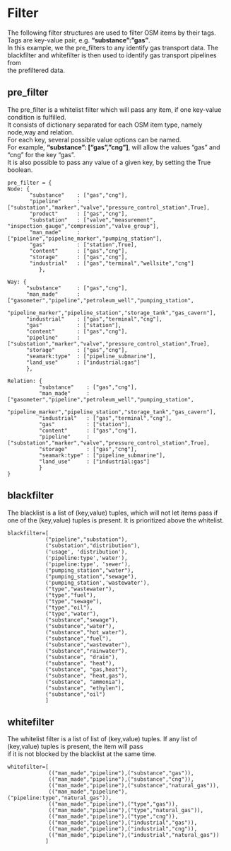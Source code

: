 # Filter

The following filter structures are used to filter OSM items by their tags.
Tags are key-value pair, e.g. **“substance”:”gas”**.<br />In this example, we the pre_filters to any identify gas transport data.
The blackfilter and whitefilter is then used to identify gas transport pipelines from<br />the prefiltered data.

## pre_filter

The pre_filter is a whitelist filter which will pass any item, if one key-value condition is fulfilled.<br />It consists of dictionary separated for each OSM item type, namely node,way and relation.<br />For each key, several possible value options can be named.<br />For example, **“substance”: [“gas”,”cng”]**, will allow the values
“gas” and “cng” for the key “gas”.<br />It is also possible to pass any value of a given key, by setting the True boolean.

```
pre_filter = {
Node: {
       "substance"    : ["gas","cng"],
       "pipeline"     : ["substation","marker","valve","pressure_control_station",True],
       "product"      : ["gas","cng"],
       "substation"   : ["valve","measurement", "inspection_gauge","compression","valve_group"],
       "man_made"     : ["pipeline","pipeline_marker","pumping_station"],
       "gas"          : ["station",True],
       "content"      : ["gas","cng"],
       "storage"      : ["gas","cng"],
       "industrial"   : ["gas","terminal","wellsite","cng"]
          },

Way: {
      "substance"     : ["gas","cng"],
      "man_made"      : ["gasometer","pipeline","petroleum_well","pumping_station",
                         "pipeline_marker","pipeline_station","storage_tank","gas_cavern"],
      "industrial"    : ["gas","terminal","cng"],
      "gas"           : ["station"],
      "content"       : ["gas","cng"],
      "pipeline"      : ["substation","marker","valve","pressure_control_station",True],
      "storage"       : ["gas","cng"],
      "seamark:type"  : ["pipeline_submarine"],
      "land_use"      : ["industrial:gas"]
      },

Relation: {
          "substance"    : ["gas","cng"],
          "man_made"     : ["gasometer","pipeline","petroleum_well","pumping_station",
                           "pipeline_marker","pipeline_station","storage_tank","gas_cavern"],
          "industrial"   : ["gas","terminal","cng"],
          "gas"          : ["station"],
          "content"      : ["gas","cng"],
          "pipeline"     : ["substation","marker","valve","pressure_control_station",True],
          "storage"      : ["gas","cng"],
          "seamark:type" : ["pipeline_submarine"],
          "land_use"     : ["industrial:gas"]
          }
}
```

## blackfilter

The blacklist is a list of (key,value) tuples, which will not let items pass if one
of the (key,value) tuples is present. It is prioritized above the whitelist.

```
blackfilter=[
            ("pipeline","substation"),
            ("substation","distribution"),
            ('usage', 'distribution'),
            ('pipeline:type','water'),
            ('pipeline:type', 'sewer'),
            ("pumping_station","water"),
            ("pumping_station","sewage"),
            ('pumping_station','wastewater'),
            ("type","wastewater"),
            ("type","fuel"),
            ("type","sewage"),
            ("type","oil"),
            ("type","water"),
            ("substance","sewage"),
            ("substance","water"),
            ("substance","hot_water"),
            ("substance","fuel"),
            ("substance","wastewater"),
            ("substance","rainwater"),
            ("substance", "drain"),
            ("substance", "heat"),
            ("substance", "gas,heat"),
            ("substance", "heat,gas"),
            ("substance", "ammonia"),
            ("substance", "ethylen"),
            ("substance","oil")
            ]
```

## whitefilter

The whitelist filter is a list of list of (key,value) tuples.
If any list of (key,value) tuples is present, the item will pass<br />if it is not blocked by the blacklist at the same time.

```
whitefilter=[
             (("man_made","pipeline"),("substance","gas")),
             (("man_made","pipeline"),("substance","cng")),
             (("man_made","pipeline"),("substance","natural_gas")),
             (("man_made","pipeline"),("pipeline:type","natural_gas")),
             (("man_made","pipeline"),("type","gas")),
             (("man_made","pipeline"),("type","natural_gas")),  
             (("man_made","pipeline"),("type","cng")), 
             (("man_made","pipeline"),("industrial","gas")), 
             (("man_made","pipeline"),("industrial","cng")), 
             (("man_made","pipeline"),("industrial","natural_gas"))
            ]
```
